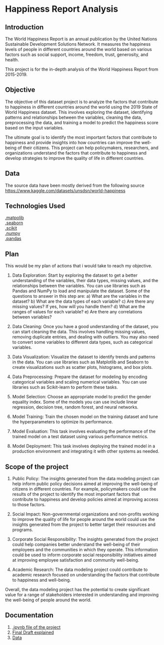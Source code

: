 # Happiness Report Analysis

## Introduction

The World Happiness Report is an annual publication by the United Nations Sustainable Development Solutions Network. It measures the happiness levels of people in different countries around the world based on various factors such as social support, income, freedom, trust, generosity, and health.

This project is for the in-depth analysis of the World Happiness Report from 2015-2019.

## Objective
The objective of this dataset project is to analyze the factors that contribute to happiness in different countries around the world using the 2019 State of World Happiness dataset. This involves exploring the dataset, identifying patterns and relationships between the variables, cleaning the data, preprocessing the data, and training a model to predict the happiness score based on the input variables.

The ultimate goal is to identify the most important factors that contribute to happiness and provide insights into how countries can improve the well-being of their citizens. This project can help policymakers, researchers, and organizations understand the factors that contribute to happiness and develop strategies to improve the quality of life in different countries.

## Data
The source data have been mostly derived from the following source
https://www.kaggle.com/datasets/unsdsn/world-happiness
## Technologies Used
[.matpolib](https://matplotlib.org/)  
[.seaborn](https://seaborn.pydata.org/)  
[.scikit](https://scikit-learn.org/stable/install.html)  
[.numpy](https://numpy.org/install/)  
[.pandas](https://pandas.pydata.org/)
## Plan
This would be my plan of actions that i would take to reach my objective.
1) Data Exploration: Start by exploring the dataset to get a better understanding of the variables, their data types, missing values, and the relationships between the variables. You can use libraries such as Pandas and NumPy to load and manipulate the dataset. Some of the questions to answer in this step are:
a) What are the variables in the dataset?
b) What are the data types of each variable?
c) Are there any missing values? If yes, how will you handle them?
d) What are the ranges of values for each variable?
e) Are there any correlations between variables?

2) Data Cleaning: Once you have a good understanding of the dataset, you can start cleaning the data. This involves handling missing values, removing duplicate entries, and dealing with outliers. You may also need to convert some variables to different data types, such as categorical variables.

3) Data Visualization: Visualize the dataset to identify trends and patterns in the data. You can use libraries such as Matplotlib and Seaborn to create visualizations such as scatter plots, histograms, and box plots.

4) Data Preprocessing: Prepare the dataset for modeling by encoding categorical variables and scaling numerical variables. You can use libraries such as Scikit-learn to perform these tasks.

5) Model Selection: Choose an appropriate model to predict the gender equality index. Some of the models you can use include linear regression, decision tree, random forest, and neural networks.

6) Model Training: Train the chosen model on the training dataset and tune the hyperparameters to optimize its performance.

7) Model Evaluation: This task involves evaluating the performance of the trained model on a test dataset using various performance metrics.

8) Model Deployment: This task involves deploying the trained model in a production environment and integrating it with other systems as needed.

## Scope of the project
1) Public Policy: The insights generated from the data modeling project can help inform public policy decisions aimed at improving the well-being of citizens in different countries. For example, policymakers could use the results of the project to identify the most important factors that contribute to happiness and develop policies aimed at improving access to those factors.

2) Social Impact: Non-governmental organizations and non-profits working to improve the quality of life for people around the world could use the insights generated from the project to better target their resources and programs.

3) Corporate Social Responsibility: The insights generated from the project could help companies better understand the well-being of their employees and the communities in which they operate. This information could be used to inform corporate social responsibility initiatives aimed at improving employee satisfaction and community well-being.

4) Academic Research: The data modeling project could contribute to academic research focused on understanding the factors that contribute to happiness and well-being.

Overall, the data modeling project has the potential to create significant value for a range of stakeholders interested in understanding and improving the well-being of people around the world.

##  Documentation  
1) [.ipynb file of the project](https://github.com/SiddharthaKandpal/HappinessRepo/blob/main/HappinessIndexAnalysis.ipynb)  
2) [Final Draft explained](https://github.com/SiddharthaKandpal/HappinessRepo/blob/main/FinalDraft.md)  
3) [Data](https://github.com/SiddharthaKandpal/HappinessRepo/tree/main/data) 
